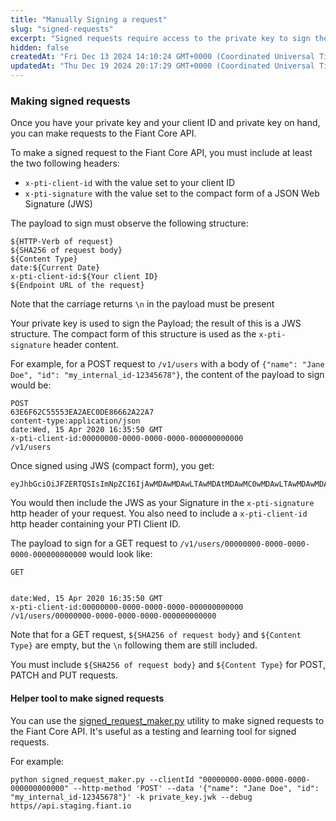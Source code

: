 ```yaml
---
title: "Manually Signing a request"
slug: "signed-requests"
excerpt: "Signed requests require access to the private key to sign the request, so it is only possible to use this method when the API calls are made from a private client. Only your server backend should make signed requests."
hidden: false
createdAt: "Fri Dec 13 2024 14:10:24 GMT+0000 (Coordinated Universal Time)"
updatedAt: "Thu Dec 19 2024 20:17:29 GMT+0000 (Coordinated Universal Time)"
---
```

### Making signed requests

Once you have your private key and your client ID and private key on hand, you can make requests to the Fiant Core API. 

To make a signed request to the Fiant Core API, you must include at least the two following headers:

- `x-pti-client-id` with the value set to your client ID
- `x-pti-signature` with the value set to the compact form of a JSON Web Signature (JWS)

The payload to sign must observe the following structure:

```
${HTTP-Verb of request}
${SHA256 of request body}
${Content Type}
date:${Current Date}
x-pti-client-id:${Your client ID}
${Endpoint URL of the request}
```

Note that the carriage returns `\n` in the payload must be present

Your private key is used to sign the Payload; the result of this is a JWS structure. The compact form of this structure is used as the `x-pti-signature` header content.

For example, for a POST request to `/v1/users` with a body of `{"name": "Jane Doe", "id": "my_internal_id-12345678"}`, the content of the payload to sign would be:

```
POST
63E6F62C55553EA2AEC0DE86662A22A7
content-type:application/json
date:Wed, 15 Apr 2020 16:35:50 GMT
x-pti-client-id:00000000-0000-0000-0000-000000000000
/v1/users
```

Once signed using JWS (compact form), you get:

```
eyJhbGciOiJFZERTQSIsImNpZCI6IjAwMDAwMDAwLTAwMDAtMDAwMC0wMDAwLTAwMDAwMDAwMDAwMCIsImNydiI6IkVkMjU1MTkiLCJraWQiOiJLWHk0SU1idEhpaXJQN2tBQXdFOXFydVQwejlNUEx3MUlCUER5dmNja3VrIn0.UE9TVAo2M0U2RjYyQzU1NTUzRUEyQUVDMERFODY2NjJBMjJBNwpjb250ZW50LXR5cGU6YXBwbGljYXRpb24vanNvbgpkYXRlOldlZCwgMTUgQXByIDIwMjAgMTY6MzU6NTAgR01UCngtcHRpLWNsaWVudC1pZDowMDAwMDAwMC0wMDAwLTAwMDAtMDAwMC0wMDAwMDAwMDAwMDAKL3YwL3VzZXJz.CDfqOdRglnxdjBjPAow7dpX6um6bSXvJGEBeICl3VVQi1ERfstMgRlWP67YiAyLy04pqNnkMjO_DNNefKpGnBQ
```

You would then include the JWS as your Signature in the `x-pti-signature` http header of your request. You also need to include a `x-pti-client-id` http header containing your PTI Client ID.

The payload to sign for a GET request to `/v1/users/00000000-0000-0000-0000-000000000000` would look like:

```
GET


date:Wed, 15 Apr 2020 16:35:50 GMT
x-pti-client-id:00000000-0000-0000-0000-000000000000
/v1/users/00000000-0000-0000-0000-000000000000
```

Note that for a GET request, `${SHA256 of request body}` and `${Content Type}` are empty, but the `\n` following them are still included. 

You must include `${SHA256 of request body}` and `${Content Type}` for POST, PATCH and PUT requests.

#### Helper tool to make signed requests

You can use the [signed_request_maker.py](https://github.com/provenancetech/pti-docs/blob/master/utils/signed_request_maker.py) utility to make signed requests to the Fiant Core API. It's useful as a testing and learning tool for signed requests.

For example:

```shell
python signed_request_maker.py --clientId "00000000-0000-0000-0000-000000000000" --http-method 'POST' --data '{"name": "Jane Doe", "id": "my_internal_id-12345678"}' -k private_key.jwk --debug https//api.staging.fiant.io
```
